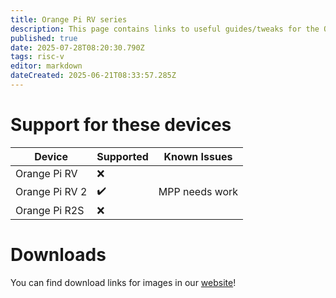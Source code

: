 ```yaml
---
title: Orange Pi RV series
description: This page contains links to useful guides/tweaks for the OPI RV Series devices
published: true
date: 2025-07-28T08:20:30.790Z
tags: risc-v
editor: markdown
dateCreated: 2025-06-21T08:33:57.285Z
---
```


# Support for these devices

| Device         | Supported | Known Issues   |
| -------------- | --------- | -------------- |
| Orange Pi RV   | ❌         |                |
| Orange Pi RV 2 | ✔️        | MPP needs work |
| Orange Pi R2S  | ❌         |                |

# Downloads

You can find download links for images in our [website](https://bredos.org/download.html)!